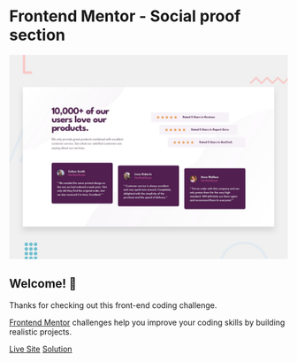 # Frontend Mentor - Social proof section

![Design preview for the Social proof section coding challenge](./design/desktop-preview.jpg)

## Welcome! 👋

Thanks for checking out this front-end coding challenge.

[Frontend Mentor](https://www.frontendmentor.io) challenges help you improve your coding skills by building realistic projects.


[Live Site](https://lucianodlima.github.io/FrontendMentor-Social-proof-section/)
[Solution](https://www.frontendmentor.io/solutions/social-proof-section-scss-mobile-first-HJ4dQknUc)
